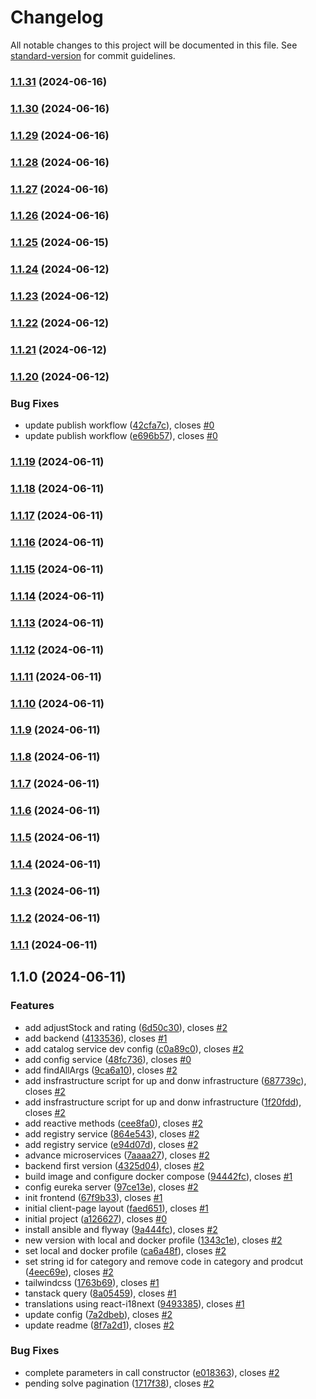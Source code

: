 # Changelog

All notable changes to this project will be documented in this file. See [standard-version](https://github.com/conventional-changelog/standard-version) for commit guidelines.

### [1.1.31](https://github.com/cross-training/devstore/compare/v1.1.30...v1.1.31) (2024-06-16)

### [1.1.30](https://github.com/cross-training/devstore/compare/v1.1.29...v1.1.30) (2024-06-16)

### [1.1.29](https://github.com/cross-training/devstore/compare/v1.1.28...v1.1.29) (2024-06-16)

### [1.1.28](https://github.com/cross-training/devstore/compare/v1.1.27...v1.1.28) (2024-06-16)

### [1.1.27](https://github.com/cross-training/devstore/compare/v1.1.26...v1.1.27) (2024-06-16)

### [1.1.26](https://github.com/cross-training/devstore/compare/v1.1.25...v1.1.26) (2024-06-16)

### [1.1.25](https://github.com/cross-training/devstore/compare/v1.1.24...v1.1.25) (2024-06-15)

### [1.1.24](https://github.com/cross-training/devstore/compare/v1.1.23...v1.1.24) (2024-06-12)

### [1.1.23](https://github.com/cross-training/devstore/compare/v1.1.22...v1.1.23) (2024-06-12)

### [1.1.22](https://github.com/cross-training/devstore/compare/v1.1.21...v1.1.22) (2024-06-12)

### [1.1.21](https://github.com/cross-training/devstore/compare/v1.1.20...v1.1.21) (2024-06-12)

### [1.1.20](https://github.com/cross-training/devstore/compare/v1.1.19...v1.1.20) (2024-06-12)


### Bug Fixes

* update publish workflow ([42cfa7c](https://github.com/cross-training/devstore/commit/42cfa7cb1edc86af20ebe09cde8eda796a2b6daf)), closes [#0](https://github.com/cross-training/devstore/issues/0)
* update publish workflow ([e696b57](https://github.com/cross-training/devstore/commit/e696b5797ef1579c0175ee1e668eabee6e0f714d)), closes [#0](https://github.com/cross-training/devstore/issues/0)

### [1.1.19](https://github.com/cross-training/devstore/compare/v1.1.18...v1.1.19) (2024-06-11)

### [1.1.18](https://github.com/cross-training/devstore/compare/v1.1.17...v1.1.18) (2024-06-11)

### [1.1.17](https://github.com/cross-training/devstore/compare/v1.1.16...v1.1.17) (2024-06-11)

### [1.1.16](https://github.com/cross-training/devstore/compare/v1.1.15...v1.1.16) (2024-06-11)

### [1.1.15](https://github.com/cross-training/devstore/compare/v1.1.14...v1.1.15) (2024-06-11)

### [1.1.14](https://github.com/cross-training/devstore/compare/v1.1.13...v1.1.14) (2024-06-11)

### [1.1.13](https://github.com/cross-training/devstore/compare/v1.1.12...v1.1.13) (2024-06-11)

### [1.1.12](https://github.com/cross-training/devstore/compare/v1.1.11...v1.1.12) (2024-06-11)

### [1.1.11](https://github.com/cross-training/devstore/compare/v1.1.10...v1.1.11) (2024-06-11)

### [1.1.10](https://github.com/cross-training/devstore/compare/v1.1.9...v1.1.10) (2024-06-11)

### [1.1.9](https://github.com/cross-training/devstore/compare/v1.1.8...v1.1.9) (2024-06-11)

### [1.1.8](https://github.com/cross-training/devstore/compare/v1.1.7...v1.1.8) (2024-06-11)

### [1.1.7](https://github.com/cross-training/devstore/compare/v1.1.6...v1.1.7) (2024-06-11)

### [1.1.6](https://github.com/cross-training/devstore/compare/v1.1.5...v1.1.6) (2024-06-11)

### [1.1.5](https://github.com/cross-training/devstore/compare/v1.1.4...v1.1.5) (2024-06-11)

### [1.1.4](https://github.com/cross-training/devstore/compare/v1.1.3...v1.1.4) (2024-06-11)

### [1.1.3](https://github.com/cross-training/devstore/compare/v1.1.2...v1.1.3) (2024-06-11)

### [1.1.2](https://github.com/cross-training/devstore/compare/v1.1.1...v1.1.2) (2024-06-11)

### [1.1.1](https://github.com/cross-training/devstore/compare/v1.1.0...v1.1.1) (2024-06-11)

## 1.1.0 (2024-06-11)

### Features

* add adjustStock and rating ([6d50c30](https://github.com/cross-training/devstore/commit/6d50c305792f3b6f0a2ea3235f53c0495ea83ce3)), closes [#2](https://github.com/cross-training/devstore/issues/2)
* add backend ([4133536](https://github.com/cross-training/devstore/commit/413353689b0e6967818161e7c97f979fdbe46be7)), closes [#1](https://github.com/cross-training/devstore/issues/1)
* add catalog service dev config ([c0a89c0](https://github.com/cross-training/devstore/commit/c0a89c0e8eb8d4f34c23368444624070e86c021e)), closes [#2](https://github.com/cross-training/devstore/issues/2)
* add config service ([48fc736](https://github.com/cross-training/devstore/commit/48fc736a85a9c4aeec150e56f50a604971f2bd20)), closes [#0](https://github.com/cross-training/devstore/issues/0)
* add findAllArgs ([9ca6a10](https://github.com/cross-training/devstore/commit/9ca6a105c7cd0e6a4432e548a3c231e0faf6ecb7)), closes [#2](https://github.com/cross-training/devstore/issues/2)
* add insfrastructure script for up and donw infrastructure ([687739c](https://github.com/cross-training/devstore/commit/687739cce162e730efb0076e9ec73c98211363dd)), closes [#2](https://github.com/cross-training/devstore/issues/2)
* add insfrastructure script for up and donw infrastructure ([1f20fdd](https://github.com/cross-training/devstore/commit/1f20fdd0dd8b81abfbdfebeb59135c08bf913c60)), closes [#2](https://github.com/cross-training/devstore/issues/2)
* add reactive methods ([cee8fa0](https://github.com/cross-training/devstore/commit/cee8fa0daea5adf4a9ab298faa3d972538c100ea)), closes [#2](https://github.com/cross-training/devstore/issues/2)
* add registry service ([864e543](https://github.com/cross-training/devstore/commit/864e543a4114187173f794b17fd921521b247222)), closes [#2](https://github.com/cross-training/devstore/issues/2)
* add registry service ([e94d07d](https://github.com/cross-training/devstore/commit/e94d07d7b3f4bfadd3778982564586c4da992f31)), closes [#2](https://github.com/cross-training/devstore/issues/2)
* advance microservices ([7aaaa27](https://github.com/cross-training/devstore/commit/7aaaa274eab93ee5ae6ffb78fc976ea0467c25e6)), closes [#2](https://github.com/cross-training/devstore/issues/2)
* backend first version ([4325d04](https://github.com/cross-training/devstore/commit/4325d04f3aa1eefbf4020062ad0cb9d3cb8433d6)), closes [#2](https://github.com/cross-training/devstore/issues/2)
* build image and configure docker compose ([94442fc](https://github.com/cross-training/devstore/commit/94442fcca0fe718add58712e6b8670785597401d)), closes [#1](https://github.com/cross-training/devstore/issues/1)
* config eureka server ([97ce13e](https://github.com/cross-training/devstore/commit/97ce13ebc46825b5201e4707c7ce11e86fc4c92d)), closes [#2](https://github.com/cross-training/devstore/issues/2)
* init frontend ([67f9b33](https://github.com/cross-training/devstore/commit/67f9b334c46b08d05f430fdc8c1237b46181bedc)), closes [#1](https://github.com/cross-training/devstore/issues/1)
* initial client-page layout ([faed651](https://github.com/cross-training/devstore/commit/faed651fd4500f09866e66aaecd7def8e6b0929a)), closes [#1](https://github.com/cross-training/devstore/issues/1)
* initial project ([a126627](https://github.com/cross-training/devstore/commit/a126627fc31a89c7caa7c5696a2a75aa5cb2314a)), closes [#0](https://github.com/cross-training/devstore/issues/0)
* install ansible and flyway ([9a444fc](https://github.com/cross-training/devstore/commit/9a444fc40b089ab6c0a1de625e5bee567d6c7357)), closes [#2](https://github.com/cross-training/devstore/issues/2)
* new version with local and docker profile ([1343c1e](https://github.com/cross-training/devstore/commit/1343c1e857d28243e161f1cd36fdda031be27609)), closes [#2](https://github.com/cross-training/devstore/issues/2)
* set local and docker profile ([ca6a48f](https://github.com/cross-training/devstore/commit/ca6a48f0447e4b8e89eaa58f703a3af8a0e98aee)), closes [#2](https://github.com/cross-training/devstore/issues/2)
* set string id for category and remove code in category and prodcut ([4eec69e](https://github.com/cross-training/devstore/commit/4eec69eb27a1283e8e8a9075b6866af36ab26b8c)), closes [#2](https://github.com/cross-training/devstore/issues/2)
* tailwindcss ([1763b69](https://github.com/cross-training/devstore/commit/1763b69370b217ca53f03d2962bb67606e17e17a)), closes [#1](https://github.com/cross-training/devstore/issues/1)
* tanstack query ([8a05459](https://github.com/cross-training/devstore/commit/8a054598a673c9c70325a27ac134d5e01d786347)), closes [#1](https://github.com/cross-training/devstore/issues/1)
* translations using react-i18next ([9493385](https://github.com/cross-training/devstore/commit/94933854e48c6a34c98410d64a3c2484780d4b0e)), closes [#1](https://github.com/cross-training/devstore/issues/1)
* update config ([7a2dbeb](https://github.com/cross-training/devstore/commit/7a2dbebba8042b1fb2ccc562d54c2638e489c5cb)), closes [#2](https://github.com/cross-training/devstore/issues/2)
* update readme ([8f7a2d1](https://github.com/cross-training/devstore/commit/8f7a2d175dc04631cf2d7ee1f4811afa298e2717)), closes [#2](https://github.com/cross-training/devstore/issues/2)

### Bug Fixes

* complete parameters in call constructor ([e018363](https://github.com/cross-training/devstore/commit/e018363b348bc3f84b4419a025d02367baf735a8)), closes [#2](https://github.com/cross-training/devstore/issues/2)
* pending solve pagination ([1717f38](https://github.com/cross-training/devstore/commit/1717f38a4b85330d368795dfe6288de7eb059022)), closes [#2](https://github.com/cross-training/devstore/issues/2)

